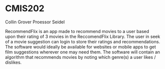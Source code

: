 # CMIS202
Collin Grover
Proessor Seidel

RecommendFlix is an app made to recommend movies to a user based upon their rating of 3 movies in the ReccomendFlix Library. The user in seek of a movie suggestion can login to store their ratings and recommendations. The software would ideally be available for websites or mobile apps to get film suggestions wherever one may need them. The software will contain an algorithm that recommends movies by noting which genre(s) a user likes / dislikes. 
